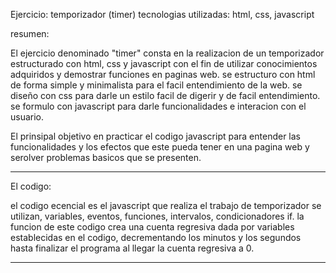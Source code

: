 Ejercicio: temporizador (timer)
tecnologias utilizadas: html, css, javascript

resumen:

El ejercicio denominado "timer" consta en la realizacion de un temporizador estructurado con html, css y javascript
con el fin de utilizar conocimientos adquiridos y demostrar funciones en paginas web.
se estructuro con html de forma simple y minimalista para el facil entendimiento de la web.
se diseño con css para darle un estilo facil de digerir y de facil entendimiento.
se formulo con javascript para darle funcionalidades e interacion con el usuario.

El prinsipal objetivo en practicar el codigo javascript para entender las funcionalidades y los efectos que este
pueda tener en una pagina web y serolver problemas basicos que se presenten.

------------------------------------------------------------------------------------------------------------

El codigo:

el codigo ecencial es el javascript que realiza el trabajo de temporizador se utilizan, variables, eventos,
funciones, intervalos, condicionadores if. la funcion de este codigo crea una cuenta regresiva dada por variables establecidas en el codigo, decrementando los minutos y los segundos hasta finalizar el programa al llegar la cuenta regresiva a 0.

-------------------------------------------------------------------------------------------------------------





